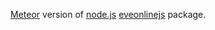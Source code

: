 [Meteor](https://www.meteor.com/) version of [node.js](https://nodejs.org/) [eveonlinejs](https://www.npmjs.com/package/eveonlinejs) package.

